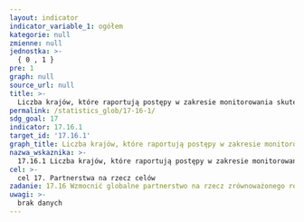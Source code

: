 ```yaml
---
layout: indicator
indicator_variable_1: ogółem
kategorie: null
zmienne: null
jednostka: >-
  { 0 , 1 }
pre: 1
graph: null
source_url: null
title: >-
  Liczba krajów, które raportują postępy w zakresie monitorowania skuteczności działań podejmowanych przez wielu interesariuszy, którzy wspierają osiąganie celów zrównoważonego rozwoju
permalink: /statistics_glob/17-16-1/
sdg_goal: 17
indicator: 17.16.1
target_id: '17.16.1'
graph_title: Liczba krajów, które raportują postępy w zakresie monitorowania skuteczności działań podejmowanych przez wielu interesariuszy, którzy wspierają osiąganie celów zrównoważonego rozwoju
nazwa_wskaznika: >-
  17.16.1 Liczba krajów, które raportują postępy w zakresie monitorowania skuteczności działań podejmowanych przez wielu interesariuszy, którzy wspierają osiąganie celów zrównoważonego rozwoju
cel: >-
  cel 17. Partnerstwa na rzecz celów
zadanie: 17.16 Wzmocnić globalne partnerstwo na rzecz zrównoważonego rozwoju, uzupełnione o partnerstwa wielostronne, które mobilizują i dzielą się wiedzą, kompetencjami, technologią i środkami finansowymi, by wspierać osiągnięcie celów Zrównoważonego Rozwoju we wszystkich krajach, szczególnie w tych rozwijających się
uwagi: >-
  brak danych
---
```

